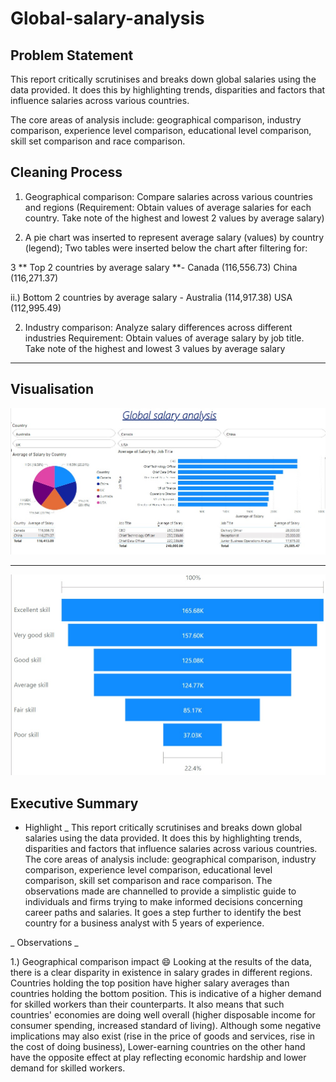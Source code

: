 # Global-salary-analysis

## Problem Statement 
This report critically scrutinises and breaks down global salaries using the data provided. It does this by highlighting trends, disparities and factors that influence salaries across various countries.

The core areas of analysis include: geographical comparison, industry comparison, experience level comparison, educational level comparison, skill set comparison and race comparison.

## Cleaning Process
1. Geographical comparison: Compare salaries across various countries and regions
(Requirement: Obtain values of average salaries for each country. Take note of the highest and lowest 2 values by average salary)

2. A pie chart was inserted to represent average salary (values) by country (legend);
Two tables were inserted below the chart after filtering for:

3 ** Top 2 countries by average salary **- 
Canada (116,556.73)
China (116,271.37)

ii.) Bottom 2 countries by average salary -
Australia (114,917.38)
USA (112,995.49)

2. Industry comparison: Analyze salary differences across different industries
Requirement: Obtain values of average salary by job title. Take note of the highest and lowest 3 values by average salary
---

## Visualisation 
![](global_sales_overview.jpg)


---

![](global_sales_by_skills.jpg)

## Executive Summary 
- Highlight _
This report critically scrutinises and breaks down global salaries using the data provided. It does this by highlighting trends, disparities and factors that influence salaries across various countries.
The core areas of analysis include: geographical comparison, industry comparison, experience level comparison, educational level comparison, skill set comparison and race comparison.
The observations made are channelled to provide a simplistic guide to individuals and firms trying to make informed decisions concerning career paths and salaries. It goes a step further to identify the best country for a business analyst with 5 years of experience.

_ Observations _

1.) Geographical comparison impact 😄
Looking at the results of the data, there is a clear disparity in existence in salary grades in different regions. Countries holding the top position have higher salary averages than countries holding the bottom position. This is indicative of a higher demand for skilled workers than their counterparts. It also means that such countries' economies are doing well overall (higher disposable income for consumer spending, increased standard of living). Although some negative implications may also exist (rise in the price of goods and services, rise in the cost of doing business),
Lower-earning countries on the other hand have the opposite effect at play reflecting economic hardship and lower demand for skilled workers. 



